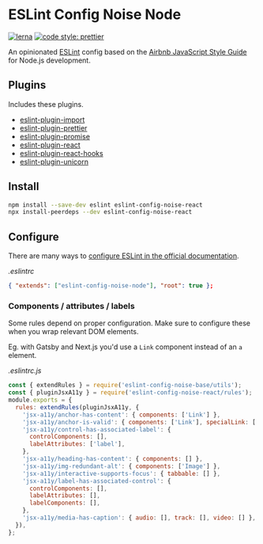 # ESLint Config Noise Node

[![lerna](https://img.shields.io/badge/maintained%20with-lerna-cc00ff.svg)](https://lerna.js.org/)
[![code style: prettier](https://img.shields.io/badge/code_style-prettier-ff69b4.svg?style=flat-square)](https://github.com/prettier/prettier)

An opinionated [ESLint](https://github.com/eslint/eslint) config based on the [Airbnb JavaScript Style Guide](https://github.com/airbnb/javascript) for Node.js development.

## Plugins

Includes these plugins.

- [eslint-plugin-import](https://github.com/benmosher/eslint-plugin-import)
- [eslint-plugin-prettier](https://github.com/prettier/eslint-plugin-prettier)
- [eslint-plugin-promise](https://github.com/xjamundx/eslint-plugin-promise)
- [eslint-plugin-react](https://github.com/yannickcr/eslint-plugin-react)
- [eslint-plugin-react-hooks](https://github.com/facebook/react/tree/master/packages/eslint-plugin-react-hooks)
- [eslint-plugin-unicorn](https://github.com/sindresorhus/eslint-plugin-unicorn)

## Install

```sh
npm install --save-dev eslint eslint-config-noise-react
npx install-peerdeps --dev eslint-config-noise-react
```

## Configure

There are many ways to [configure ESLint in the official documentation](https://eslint.org/docs/user-guide/configuring).

_.eslintrc_

```json
{ "extends": ["eslint-config-noise-node"], "root": true };
```

### Components / attributes / labels

Some rules depend on proper configuration. Make sure to configure these when you wrap relevant DOM elements.

Eg. with Gatsby and Next.js you'd use a `Link` component instead of an `a` element.

_.eslintrc.js_

```js
const { extendRules } = require('eslint-config-noise-base/utils');
const { pluginJsxA11y } = require('eslint-config-noise-react/rules');
module.exports = {
  rules: extendRules(pluginJsxA11y, {
    'jsx-a11y/anchor-has-content': { components: ['Link'] },
    'jsx-a11y/anchor-is-valid': { components: ['Link'], specialLink: ['to'] },
    'jsx-a11y/control-has-associated-label': {
      controlComponents: [],
      labelAttributes: ['label'],
    },
    'jsx-a11y/heading-has-content': { components: [] },
    'jsx-a11y/img-redundant-alt': { components: ['Image'] },
    'jsx-a11y/interactive-supports-focus': { tabbable: [] },
    'jsx-a11y/label-has-associated-control': {
      controlComponents: [],
      labelAttributes: [],
      labelComponents: [],
    },
    'jsx-a11y/media-has-caption': { audio: [], track: [], video: [] },
  }),
};
```
